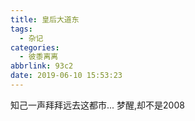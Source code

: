 ```yaml
---
title: 皇后大道东
tags:
  - 杂记
categories:
  - 彼黍离离
abbrlink: 93c2
date: 2019-06-10 15:53:23
---
```

知己一声拜拜远去这都市...
梦醒,却不是2008

<div style='display: none'>

#### 皇后大道中人民如潮涌

皇后大道中为何无皇宫？
<!-- more -->
七十年前收惶恐是顺手的事，执意攻台却对港澳装聋作哑，不收，故意留个洗钱和走私的通道  
惶恐至今仍是大陆重要的的洗钱出逃通道  
惶恐高房价高地租早就榨干了平民，倒是没见诸位市民群情激愤搞出这么大的抵制。  
这次一群人跑出来，自由民主神圣事，骗了无涯过客，这才过去几年呐，都忘啦~不长记性~
反了反了，走错了，南辕北辙
惶恐金融地位的衰落目前看来早晚的事，金融中心地位不保  
散步卵用没有，雷声大雨点小  
痴人说梦  
都远不如集体抛港币做空港股之类的来得实在  
然而  
真爱故土的，被视为乱臣贼子，而背弃故土，随时准备出逃的，被视为爱国正能量，神州如此，惶恐也是如此。走上街头的，其实坚守惶恐的基本盘，而高调爱国，呼吁稳定的，则是挤兑港币的急先锋  
汇率是个大杀器，现在是，将来也是，软妹币撑不住前都是
调控，又叫操纵市场

#### 衰兰送客咸阳道，天若有情天亦老

君子之泽，五世而斩，现在时间过的快，可能只需要十年。
苏联有笑话传世，而此地见白色荒漠，一眼看去，403forbidden

贡当斯：
>
>“让我们想像一个靠几代人的勤奋劳动富裕起来、在科学和艺术方面都取得了巨大进步的文明民族。如果权力在思想表达和精神活动方面设置障碍，那个民族在一段时间内，还可以靠它过去的老本生活，也就是说，靠继承下来的文明成果生活。但是将不再有观念的更新；它们的再生能力将会枯竭。用不了几年，虚荣心就会取代对知识的热爱。那些想起了以往文学作品所赢得的荣耀和敬意的诡辩家，将会致力于写作徒有其表的同类作品。他们会以自己的作品反对其他作品表现出的优点；而且只要哪里还有自由主义原则的踪迹，哪里就会出现某种文学运动，出现反对这些作品和原则的斗争。但这种运动本身也是已被摧毁的自由的遗产。一俟这种自由的最后痕迹和最后传统销声匿迹，战斗就会结束，因为作战者将再也看不见任何敌人，而胜利者和被征服者会同样保持沉默。

>的确，谁知道权力会不会断定强制沉默是有好处的？实际上，它们不愿意看到逝去的记忆得到复活，放弃的怀疑再被挑起。它们将压制过于热情的追随者，就像曾经压制它们的敌人一样。它们会禁止所有人以人类为主题进行写作，就像某个虔诚的政府禁止任何人谈论上帝，无论坏话好话都不许说一样。它们会宣布人们在哪些问题上可以使用自己的头脑：它会获准自我消遣，但要处在监督之下，并在规定的范围之内；如果它试图偏离对它的限制，如果它拒不与自己的神圣起源断绝关系，继续从事受到禁止的思考，如果它鲁莽地认为，自己的最高贵的目的不是对琐碎题目做精巧的修饰，不是圆滑的阿谈奉承，不是毫无内容的夸夸其谈，而是上天和它的本性要它成为一个永恒的法庭，在这里对一切事物进行分析、检验并做出最终的判断，它就会惹来诅咒。因而，名副其实的思想历程肯定会被终止。文明的一代将逐渐消失；随之而来的一代，由于看到追求知识没有任何好处，甚至从中看到了威胁，将会不可挽回地远离知识的追求。

>　　你会说，人的头脑仍然可以在消遣文学中发光，可以专注于精密的自然科学，还可以致力于工艺。然而这都是废话。大自然在创造人类的时候并没有向权力请教；它规定我们所有的天赋应当紧密地结合在一起，其中任何一个受到压制都会损害其他。甚至对消遣文学、科学和工艺而言，独立思考就像空气对自然界的生命一样，也是必不可少的。有人大可把人们置于一台气泵下劳动，争辩说他们没有被迫呼吸，只是在运动自己的胳臂和双腿，让头脑只运用于规定的目标，阻止它去思考那些能够唤起自己的尊严，从而给予它活力的许多重要事物。于是，被压抑的作家开始歌功颂德；但是，他们甚至连阿泱奉承的能力都会逐渐衰退，文学最终会丧身于字谜游戏和藏头诗之中。博学之土变成了纯粹的古董收藏家，而即使是这些古董，也会在被镣铐束缚着的手中退化和贬值。艺术家天才的源泉会同哺育自由的惟一手段——对荣耀的向往——一起日渐枯萎；由于他们以为可以孤立存在的事物之间有着某种神秘但却无可争辩的联系，那么人的灵魂一旦受到贬损，他们也就不再具有高尚地描绘人类面貌的天赋了。
　　...
　　...

>　　思想乃万事之本：工业，兵法，以及所有的科学和艺术，都需要运用思想。它是它们进步的原因，通过对这种进步的分析，它也开阔了自己的眼界。如果专横权力试图束缚它，道德观念就会不再健康，实用知识就会不再精确，科学发展就会不再活跃，兵法就会不再进步，工业也不会再有新的发现而繁荣。

>　　人类生活最高尚的部分如果受到攻击，很快就会感觉到这种毒害作用逐渐向最遥远的地方蔓延。你以为你只是剥夺了它某些多余的自由，或者删除了某些无用的虚饰，实际上你那有毒的武器正好戳到了它的心脏。
　　......

>　　各民族历史变迁的真正原因是，人类的思想不可能保持静止不动。如果你不阻挠它，它就会前进；如果你阻挠它，它就会倒退；如果你使它失去信心，它将不再为任何目标进行不知疲倦的操劳。几乎可以说，人类的思想看到自己被排挤出适得其所的地方而感到愤慨，它要通过一次高贵的制裁，为它所蒙受的耻辱复仇。
　　......

>　　首先，维持一种完全人为的能动性，代价极大。当人人都处于自由状态时，每个人都会兴致勃勃地去做、去说、去写。但是当大多数国民成为被迫保持沉默的旁观者时，为了诱使这些旁观者鼓掌欢呼，或者只是简单地观望，指挥演出的人必须依靠戏剧性情节和场景的转换来刺激他们的好奇心。

>　　同时，这种人为的煽动比现实更煞有介事。一切都在运动，但只是迫于命令和威胁；一切都不顺畅，因为没有什么是自发的。人们对政府不是追随，而是服从。所有的车轮遇到最微小的阻碍都会停止转动。这就像下棋一样：权力之手伸向棋子，没有一粒棋子会进行反抗；但是如果那条胳臂停止挥舞，所有的棋子都会呆在原地一动不动。

>　　最后，如果一个民族死气沉沉，那么无论政府有什么作为，都不会得到舆论的响应。它不能使国民保持清醒，只好与国民一起进入梦乡。因而，在一个思想被禁锢的民族中，一切都无声无息，一切都在沉沦，一切都在退化和堕落。这样一个帝国早晚会出现埃及平原上的景象，在那里，人们会看到巨大的金字塔静立于贫瘠的地面，统治着寂静的沙漠。”
......  

>　　因而，在一个思想被禁锢的民族中，一切都无声无息，一切都在沉沦，一切都在退化和堕落。这样一个帝国早晚会出现埃及平原上的景象，在那里，人们会看到巨大的金字塔静立于贫瘠的地面，统治着寂静的沙漠。
<img width=400 src="https://raw.githubusercontent.com/Archaeoraptor/image_resources/ImageofBlog/20190830184422.jpg" alt="picture"/>
等一个新闻联播大结局

#### 天朝十八怪

~~来自好友干干~~  
天朝十八怪：
新闻不把评论开，
自由言论皆有害，
文盲最爱掉书袋,
昨天打仗今恋爱，
记者全球跑最快，
斗争对内不对外，
万里火墙永不坏，
全民外援勒腰带，
让生几胎生几胎，
老少边穷吸人才，
国外反华心眼坏，
小孩倒比大人乖，
上梁永远不会歪，
战舰出海去买奶，
未有人祸全天灾，
战狼战友被强拆，
富贵夫妻百事哀，
太平洋上没锅盖，
有关部门随你猜，

#### 谁活着，谁看见

君不见，李一男，备胎不过是弃子。
你我不如等一个新闻联播大结局，
君不见，玁狁孔棘
啊，朋友再见！

#### 祝衮衮诸公，头颅安好

维尼修仙，折煞了，满朝文武。
看京都，风雨飘摇，再无朗月。
二百斤麦子扛得住，莎士比亚看点书。
再连任，做了真皇帝，也彳亍。
大犬刁，要撒币。吃点土，还要住。
看河山，喂饱十四亿饥畜。
亦有大盗如习主，八十三天犹在目。
会以目，大坝崩渝水，心犹怵。

---

更新：皇后大道东在局域网喜迎全网下架
更新：好消息好消息，人间道下架，罗大佑东方之歌和黄霑作词的我的中国心入选70周年百大歌曲，到底想怎样嘛
更新：孙小果和怀化事件人心散了啊，打黑打不出当年反腐的舆论效果了啊，压不住可是要出乱子的。当年90年代和二十一世纪初车匪路霸横行的年代，我还小，不记得了，现在怕是又来了。
自古皇权不下乡，深圳孙志刚那时也就跟现在湖南差不多，乡贤回潮，欢迎来到六镇之乱和两脚羊的世界。

#### 推荐阅读

[反送中已核實資訊頻道](https://t.me/antiextraditionverifiednews)  
[请收起你的厌港症](https://www.douban.com/note/723504563/)  更新：该文章喜提和谐，[备份地址](https://terminus2049.github.io/archive/2019/06/23/disgree-about-hk.html)  
[1962:进击的明报](https://terminus2049.github.io/archive/2018/10/30/Ming-Pao.html)  
[大逃港](https://zh.wikipedia.org/wiki/%E9%80%83%E6%B8%AF)  
[问答集](https://medium.com/@leungkaichihk/%E5%8F%8D%E9%80%81%E4%B8%AD%E7%AD%94%E5%95%8F%E9%9B%86-9841974d889c)
[往事](https://qz.com/279013/the-secret-history-of-hong-kongs-stillborn-democracy/)
[香港第一课](https://medium.com/@leungkaichihk/%E9%A6%99%E6%B8%AF%E7%AC%AC%E4%B8%80%E8%AA%B2-9486bb44381a) 这一系列写得同样很偏激，但你可以从这里看到部分港人内心的想法
[香港学生会是个什么会](https://mp.weixin.qq.com/s/LxpFLrI2-TqFTlem-t3Qhg)
{% centerquote %}
We think what we see.
We be what we think.
Secrecy makes us blind.
Conformism redacts thoughts.
Together they limit human grandeur.  
{% endcenterquote %}
</div>
